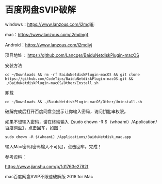 # 百度网盘SVIP破解

windows：https://www.lanzous.com/i2mdj8j

mac：https://www.lanzous.com/i2mdmgf

Android：https://www.lanzous.com/i2mdiyj

项目地址： https://github.com/Lancger/BaiduNetdiskPlugin-macOS

安装方法

```
cd ~/Downloads && rm -rf BaiduNetdiskPlugin-macOS && git clone https://github.com/CodeTips/BaiduNetdiskPlugin-macOS.git && ./BaiduNetdiskPlugin-macOS/Other/Install.sh
```

卸载

```
cd ~/Downloads && ./BaiduNetdiskPlugin-macOS/Other/Uninstall.sh
```

破解完成后打开百度网盘会提示让你输入密码，访问钥匙串权限。


如果不想输入密码，请在终端输入【sudo chown -R $（whoami）/Application/百度网盘】，点击回车，如图：
```
sudo chown -R $(whoami) /Applications/BaiduNetdisk_mac.app
```

输入Mac密码(密码输入不可见)，点击回车，完成！

参考资料：

https://www.jianshu.com/p/1d1763e2782f

mac百度网盘SVIP不限速破解版 2018 for Mac
